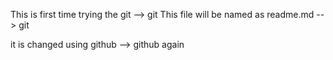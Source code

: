 This is first time trying the git --> git
This file will be named as readme.md --> git

it is changed using github --> github
again
